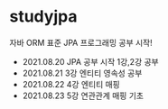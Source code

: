 # studyjpa
자바 ORM 표준 JPA 프로그래밍 공부 시작!  
  
- 2021.08.20 JPA 공부 시작 1강,2강 공부  
- 2021.08.21 3강 엔티티 영속성 공부  
- 2021.08.22 4강 엔티티 매핑
- 2021.08.23 5강 연관관계 매핑 기초
